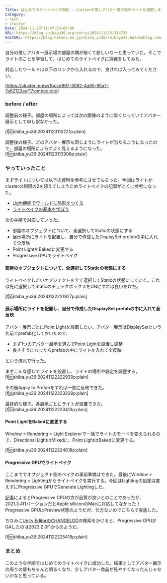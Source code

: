 ```yaml
---
Title: はじめてのライトベイク挑戦 - clusterの推しアバター展示場のライトを調整しました
Category:
- tech
- cluster
Date: 2024-11-23T11:47:53+09:00
URL: https://blog.shibayu36.org/entry/2024/11/23/114753
EditURL: https://blog.hatena.ne.jp/shiba_yu36/shibayu36.hatenablog.com/atom/entry/6802418398305990661
---
```


自分の推しアバター展示場の部屋の隅が暗くて悲しいなーと思っていた。そこでライトのことを学習して、はじめてのライトベイクに挑戦をしてみた。

対応したワールドは以下のリンクから入れるので、良ければ入ってみてください。

[https://cluster.mu/w/1bccd897-3092-4a95-95a7-7a62122aef17:embed:cite]


### before / after
調整前の様子。部屋の場所によっては次の画像のように暗くなっていてアバター展示として申し訳なかった。

[f:id:shiba_yu36:20241123113721p:plain]

調整後の様子。どのアバター展示も同じようにライトが当たるようになったので、部屋の場所によらずよく見えるようになった。
[f:id:shiba_yu36:20241123113908p:plain]


### やっていったこと
まずライトについては以下の資料を参考にさせてもらった。今回はライトがclusterの制限の2を超えてしまうためライトベイクの記事がとくに参考になった。

- [Light機能でワールドに陰影をつくる](https://creator.cluster.mu/2020/04/15/unity-light/)
- [ライトベイクの基本を学ぼう](https://creator.cluster.mu/2022/04/19/masaki-light-bake/)

次の手順で対応していった。

- 部屋のオブジェクトについて、全選択してStaticの状態にする
- 展示場所にライトを配置し、自分で作成したDisplaySet prefabの中に入れて全反映
- Point LightをBakedに変更する
- Progressive GPUでライトベイク

#### 部屋のオブジェクトについて、全選択してStaticの状態にする
ライトベイクしたいオブジェクトを全て選択してStaticの状態にしていく。これは先に選択してStaticのチェックボックスをONにすれば良いだけだ。

[f:id:shiba_yu36:20241122221927p:plain]

#### 展示場所にライトを配置し、自分で作成したDisplaySet prefabの中に入れて全反映
アバター展示ごとにPoint Lightを設置したい。アバター展示はDisplaySetという名前でprefab化しておいたので、

- まず1つのアバター展示を選んでPoint Lightを設置し調整
- 良さそうになったらprefabの中にライトを入れて全反映

という流れで行った。

まずこんな感じでライトを設置し、ライトの場所や設定を調整する。
[f:id:shiba_yu36:20241122222939p:plain]

その後Apply to Prefabをすれば一気に反映できた。
[f:id:shiba_yu36:20241122223229p:plain]

最終的な様子。各展示ごとにライトが設置できた。
[f:id:shiba_yu36:20241122223413p:plain]

#### Point LightをBakedに変更する
Window > Rendering > Light Explorerで一括でライトのモードを変えられるので、Directional LightはMixedに、Point LightはBakedに変更する。

[f:id:shiba_yu36:20241122224618p:plain]

#### Progressive GPUでライトベイク
ここまででオブジェクト側のベイクの事前準備はできた。最後にWindow > Rendering > Lightingからライトベイクを実行する。今回はLightingの設定は変えずにProgressive GPUでGenerate Lightingした。

[記事](https://creator.cluster.mu/2022/04/19/masaki-light-bake/)によるとProgressive CPUの方が品質が良いとのことであったが、2021.3.4f1バージョンだとApple silliconのMacに対応してなかった！Progressive GPUはPreview状態のようだが、仕方ないのでこちらで実施した。

ちなみに[Unity EditorのCHANGELOG](https://alpha.release-notes.ds.unity3d.com/search?fromVersion=2020.3.48f1&toVersion=6000.0.28f1)の検索をかけると、Progressive GPUがGAしたのは2023.2.0f1からのようだ。

[f:id:shiba_yu36:20241122225418p:plain]

### まとめ
このような手順ではじめてのライトベイクに成功した。結果としてアバター展示の周りの壁もちゃんと明るくなり、少しアバター商品が見やすくなったんじゃないかなと思っている。
